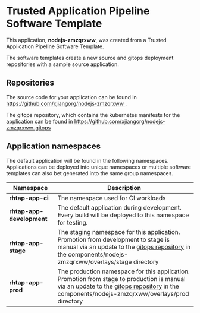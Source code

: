 # Trusted Application Pipeline Software Template

This application, **nodejs-zmzqrxww**, was created from a Trusted Application Pipeline Software Template.

The software templates create a new source and gitops deployment repositories with a sample source application. 

## Repositories

The source code for your application can be found in [https://github.com/xjiangorg/nodejs-zmzqrxww ](https://github.com/xjiangorg/nodejs-zmzqrxww ).
 
The gitops repository, which contains the kubernetes manifests for the application can be found in 
[https://github.com/xjiangorg/nodejs-zmzqrxww-gitops ](https://github.com/xjiangorg/nodejs-zmzqrxww-gitops ) 

## Application namespaces 

The default application will be found in the following namespaces. Applications can be deployed into unique namespaces or multiple software templates can also bet generated into the same group namespaces.  

|  Namespace   |  Description   |  
| -------- | -------- |
| **rhtap-app-ci** | The namespace used for CI workloads |
| **rhtap-app-development** | The default application during development. Every build will be deployed to this namespace for testing. |
| **rhtap-app-stage** | The staging namespace for this application. Promotion from development to stage is manual via an update to the [gitops repository](https://github.com/xjiangorg/nodejs-zmzqrxww-gitops ) in the components/nodejs-zmzqrxww/overlays/stage directory |
| **rhtap-app-prod** | The production namespace for this application. Promotion from stage to production is manual via an update to the [gitops repository](https://github.com/xjiangorg/nodejs-zmzqrxww-gitops ) in the components/nodejs-zmzqrxww/overlays/prod directory |